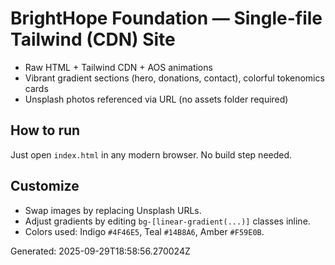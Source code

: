# BrightHope Foundation — Single-file Tailwind (CDN) Site

- Raw HTML + Tailwind CDN + AOS animations
- Vibrant gradient sections (hero, donations, contact), colorful tokenomics cards
- Unsplash photos referenced via URL (no assets folder required)

## How to run
Just open `index.html` in any modern browser. No build step needed.

## Customize
- Swap images by replacing Unsplash URLs.
- Adjust gradients by editing `bg-[linear-gradient(...)]` classes inline.
- Colors used: Indigo `#4F46E5`, Teal `#14B8A6`, Amber `#F59E0B`.

Generated: 2025-09-29T18:58:56.270024Z
